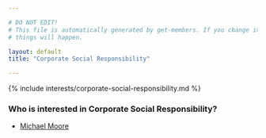 ```yaml
---

# DO NOT EDIT!
# This file is automatically generated by get-members. If you change it, bad
# things will happen.

layout: default
title: "Corporate Social Responsibility"

---
```


{% include interests/corporate-social-responsibility.md %}

### Who is interested in Corporate Social Responsibility?


* [Michael Moore](/members/michael-moore.html)
